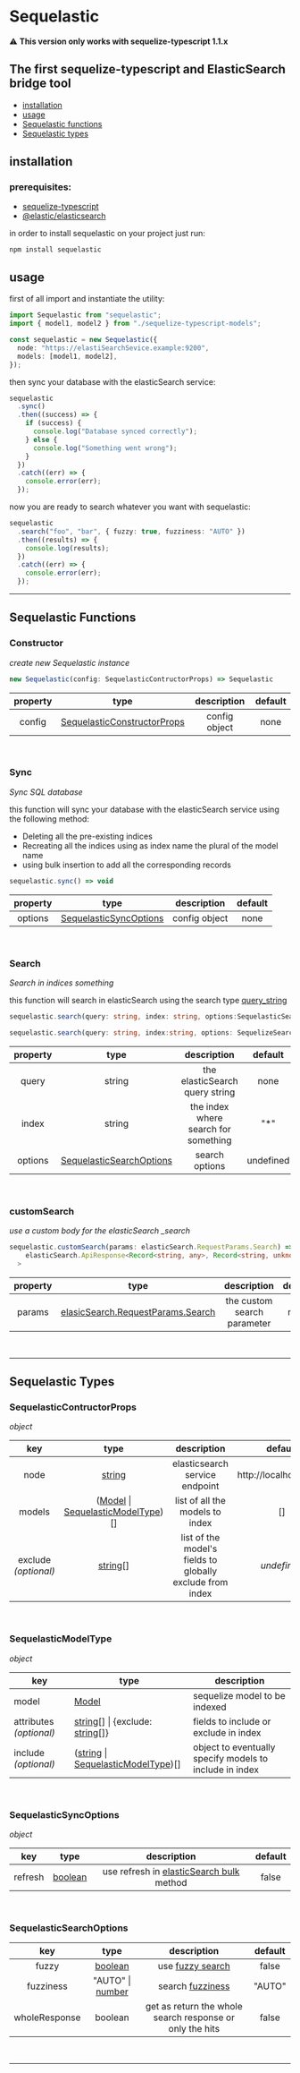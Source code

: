 # Sequelastic

:warning: **This version only works with sequelize-typescript 1.1.x**

## The first sequelize-typescript and ElasticSearch bridge tool

- [installation](#installation)
- [usage](#usage)
- [Sequelastic functions](#sequelastic-functions)
- [Sequelastic types](#sequelastic-types)

## installation

### prerequisites:

- [sequelize-typescript](https://www.npmjs.com/package/sequelize-typescript)
- [@elastic/elasticsearch](https://www.npmjs.com/package/@elastic/elasticsearch)

in order to install sequelastic on your project just run:

```shell
npm install sequelastic
```

## usage

first of all import and instantiate the utility:

```typescript
import Sequelastic from "sequelastic";
import { model1, model2 } from "./sequelize-typescript-models";

const sequelastic = new Sequelastic({
  node: "https://elastiSearchSevice.example:9200",
  models: [model1, model2],
});
```

then sync your database with the elasticSearch service:

```typescript
sequelastic
  .sync()
  .then((success) => {
    if (success) {
      console.log("Database synced correctly");
    } else {
      console.log("Something went wrong");
    }
  })
  .catch((err) => {
    console.error(err);
  });
```

now you are ready to search whatever you want with sequelastic:

```typescript
sequelastic
  .search("foo", "bar", { fuzzy: true, fuzziness: "AUTO" })
  .then((results) => {
    console.log(results);
  })
  .catch((err) => {
    console.error(err);
  });
```

---

## Sequelastic Functions

### Constructor

_create new Sequelastic instance_

```ts
new Sequelastic(config: SequelasticContructorProps) => Sequelastic
```

| property |                            type                            |  description  | default |
| :------: | :--------------------------------------------------------: | :-----------: | :-----: |
|  config  | [SequelasticConstructorProps](#sequelasticcontructorprops) | config object |  none   |

</br>

### Sync

_Sync SQL database_

this function will sync your database with the elasticSearch service using the following method:
- Deleting all the pre-existing indices
- Recreating all the indices using as index name the plural of the model name
- using bulk insertion to add all the corresponding records

```typescript
sequelastic.sync() => void
```

| property |                         type                          |  description  | default |
| :------: | :---------------------------------------------------: | :-----------: | :-----: |
| options  | [SequelasticSyncOptions](#sequelasticcontructorprops) | config object |  none   |



</br>

### Search

_Search in indices something_

this function  will search in elasticSearch using the search type [query_string](https://www.elastic.co/guide/en/elasticsearch/reference/current/query-dsl-query-string-query.html)

```typescript
sequelastic.search(query: string, index: string, options:SequelasticSearchOptions) => Promise<[{[key: string]: any}]> // options.wholeResponse = false

sequelastic.search(query: string, index:string, options: SequelizeSearchOptions) => Promise<elasticSearch.ApiResponse<Record<string, any>, Record<string, unknown>>> // options.wholeResponse = true
```

| property |                         type                          |             description              |  default  |
| :------: | :---------------------------------------------------: | :----------------------------------: | :-------: |
|  query   |                        string                         |    the elasticSearch query string    |   none    |
|  index   |                        string                         | the index where search for something |   "\*"    |
| options  | [SequelasticSearchOptions](#sequelasticsearchoptions) |            search options            | undefined |


</br>

### customSearch

_use a custom body for the elasticSearch \_search_

```typescript
sequelastic.customSearch(params: elasticSearch.RequestParams.Search) => Promise<
    elasticSearch.ApiResponse<Record<string, any>, Record<string, unknown>>
  >
```

| property |                                                                    type                                                                     |         description         | default |
| :------: | :-----------------------------------------------------------------------------------------------------------------------------------------: | :-------------------------: | :-----: |
|  params  | [elasicSearch.RequestParams.Search](https://www.elastic.co/guide/en/elasticsearch/client/javascript-api/current/api-reference.html#_search) | the custom search parameter |  none   |

</br>

---

## Sequelastic Types

### SequelasticContructorProps

_object_

|         key          |                                                           type                                                           |                        description                        |        default        |
| :------------------: | :----------------------------------------------------------------------------------------------------------------------: | :-------------------------------------------------------: | :-------------------: |
|         node         |    [string](https://developer.mozilla.org/en-US/docs/Web/JavaScript/Reference/Global_Objects/String?retiredLocale=it)    |              elasticsearch service endpoint               | http://localhost:9200 |
|        models        | ([Model](https://sequelize.org/master/class/lib/model.js~Model.html) \| [SequelasticModelType](#sequelasticmodeltype))[] |              list of all the models to index              |          []           |
| exclude _(optional)_ |   [string](https://developer.mozilla.org/en-US/docs/Web/JavaScript/Reference/Global_Objects/String?retiredLocale=it)[]   | list of the model's fields to globally exclude from index |      _undefined_      |

</br>

### SequelasticModelType

_object_

| key                     | type                                                                                                                                                                                                                                                    | description                                             |
| ----------------------- | ------------------------------------------------------------------------------------------------------------------------------------------------------------------------------------------------------------------------------------------------------- | ------------------------------------------------------- |
| model                   | [Model](https://sequelize.org/master/class/lib/model.js~Model.html)                                                                                                                                                                                     | sequelize model to be indexed                           |
| attributes _(optional)_ | [string](https://developer.mozilla.org/en-US/docs/Web/JavaScript/Reference/Global_Objects/String?retiredLocale=it)[] \| {exclude: [string](https://developer.mozilla.org/en-US/docs/Web/JavaScript/Reference/Global_Objects/String?retiredLocale=it)[]} | fields to include or exclude in index                   |
| include _(optional)_    | ([string](https://developer.mozilla.org/en-US/docs/Web/JavaScript/Reference/Global_Objects/String?retiredLocale=it) \| [SequelasticModelType](#sequelasticmodeltype))[]                                                                                 | object to eventually specify models to include in index |

</br>

### SequelasticSyncOptions

_object_

|   key   |                                                         type                                                         |                                                                   description                                                                    | default |
| :-----: | :------------------------------------------------------------------------------------------------------------------: | :----------------------------------------------------------------------------------------------------------------------------------------------: | :-----: |
| refresh | [boolean](https://developer.mozilla.org/en-US/docs/Web/JavaScript/Reference/Global_Objects/Boolean?retiredLocale=it) | use refresh in [elasticSearch bulk](https://www.elastic.co/guide/en/elasticsearch/client/javascript-api/current/api-reference.html#_bulk) method |  false  |

</br>

### SequelasticSearchOptions

|      key      |                                                             type                                                             |                                                    description                                                    | default |
| :-----------: | :--------------------------------------------------------------------------------------------------------------------------: | :---------------------------------------------------------------------------------------------------------------: | :-----: |
|     fuzzy     |     [boolean](https://developer.mozilla.org/en-US/docs/Web/JavaScript/Reference/Global_Objects/Boolean?retiredLocale=it)     |  use [fuzzy search](https://www.elastic.co/guide/en/elasticsearch/reference/current/query-dsl-fuzzy-query.html)   |  false  |
|   fuzziness   | "AUTO" \| [number](https://developer.mozilla.org/en-US/docs/Web/JavaScript/Reference/Global_Objects/Number?retiredLocale=it) | search [fuzziness](https://www.elastic.co/guide/en/elasticsearch/reference/current/common-options.html#fuzziness) | "AUTO"  |
| wholeResponse |                                                           boolean                                                            |                             get as return the whole search response or only the hits                              |  false  |

</br>

---
